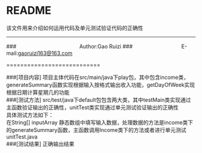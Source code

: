 README
===========================
该文件用来介绍如何运用代码及单元测试验证代码的正确性
****
###　　　　　　　　　　　　Author:Gao Ruizi
###　　　　　　　　　 E-mail:gaoruizi163@163.com

===========================

###[项目内容]
项目主体代码在src/main/java下play包，其中包含income类，generateSummary函数实现根据输入按格式输出收入功能，getDayOfWeek实现根据日期计算星期几的功能  
###[测试方法]
src/test/java下default包包含两大类，其中testMain类实现通过主函数验证输出的正确性，unitTest类实现通过单元测试验证输出的正确性  
具体测试方法如下：  
在String[] inputArray 静态数组中填写输入数据，处理数据的方法是income类下的generateSummary函数，主函数调用Income类下的方法或者进行单元测试  unitTest.java  
###[测试结果]
正确输出结果  

